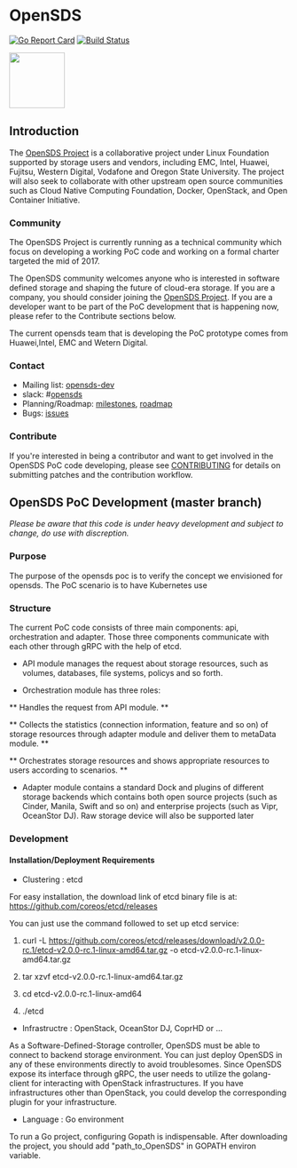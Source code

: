 # OpenSDS

[![Go Report Card](https://goreportcard.com/badge/github.com/opensds/opensds)](https://goreportcard.com/report/github.com/opensds/opensds)
[![Build Status](https://travis-ci.org/opensds/opensds.svg?branch=master)](https://travis-ci.org/opensds/opensds)

<img src="https://www.opensds.io/wp-content/uploads/2016/11/logo_opensds.png" width="100">

## Introduction

The [OpenSDS Project](https://opensds.io/) is a collaborative project under Linux
Foundation supported by storage users and vendors, including
EMC, Intel, Huawei, Fujitsu, Western Digital, Vodafone and Oregon State University. The project
will also seek to collaborate with other upstream open source communities
such as Cloud Native Computing Foundation, Docker, OpenStack, and Open
Container Initiative. 

### Community

The OpenSDS Project is currently running as a technical community which
focus on developing a working PoC code and working on a formal charter
targeted the mid of 2017.

The OpenSDS community welcomes anyone who is interested in software defined
storage and shaping the future of cloud-era storage. If you are a company,
you should consider joining the [OpenSDS Project](https://opensds.io/). 
If you are a developer want to be part of the PoC development that is happening
now, please refer to the Contribute sections below.

The current opensds team that is developing the PoC prototype comes from Huawei,Intel,
EMC and Wetern Digital.

### Contact

- Mailing list: [opensds-dev](https://groups.google.com/forum/?hl=en#!forum/opensds-dev)
- slack: #[opensds](https://opensds.slack.com)
- Planning/Roadmap: [milestones](https://github.com/opensds/opensds/milestones), [roadmap](./ROADMAP.md)
- Bugs: [issues](https://github.com/opensds/opensds/issues)

### Contribute

If you're interested in being a contributor and want to get involved in the
OpenSDS PoC code developing, please see [CONTRIBUTING](CONTRIBUTING.md) for 
details on submitting patches and the contribution workflow.

## OpenSDS PoC Development (master branch)

_Please be aware that this code is under heavy development and subject to
change, do use with discreption._

### Purpose

The purpose of the opensds poc is to verify the concept we envisioned for opensds.
The PoC scenario is to have Kubernetes use 

### Structure
The current PoC code consists of three main components: api, orchestration and
adapter. Those three components communicate with each other through gRPC with
the help of etcd.

* API module manages the request about storage resources, such as volumes, databases, file systems, policys and so forth. 

* Orchestration module has three roles: 

** Handles the request from API module. **

** Collects the statistics (connection information, feature and so on) of
   storage resources through adapter module and deliver them to metaData
   module. **
   
** Orchestrates storage resources and shows appropriate resources to users
   according to scenarios. **

* Adapter module contains a standard Dock and plugins of different storage backends which contains both open source projects (such as Cinder, Manila, Swift and so on) and enterprise projects (such as Vipr, OceanStor DJ). Raw storage device will also be supported later

### Development

#### Installation/Deployment Requirements

* Clustering : etcd

For easy installation, the download link of etcd binary file is at: https://github.com/coreos/etcd/releases

You can just use the command followed to set up etcd service:

1. curl -L  https://github.com/coreos/etcd/releases/download/v2.0.0-rc.1/etcd-v2.0.0-rc.1-linux-amd64.tar.gz -o etcd-v2.0.0-rc.1-linux-amd64.tar.gz

2. tar xzvf etcd-v2.0.0-rc.1-linux-amd64.tar.gz

3. cd etcd-v2.0.0-rc.1-linux-amd64

4. ./etcd

* Infrastructre : OpenStack, OceanStor DJ, CoprHD or ...

As a Software-Defined-Storage controller, OpenSDS must be able to connect to backend storage environment. You can just deploy OpenSDS in any of these environments directly to avoid troublesomes. Since OpenSDS expose its interface through gRPC, the user needs to utilize the golang-client for interacting with OpenStack infrastructures. If you have infrastructures other than OpenStack, you could develop the corresponding plugin for your infrastructure.

* Language : Go environment

To run a Go project, configuring Gopath is indispensable. After downloading the project, you should add "path_to_OpenSDS" in GOPATH environ variable.

